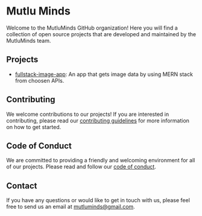 # Mutlu Minds
Welcome to the MutluMinds GitHub organization! 
Here you will find a collection of open source projects that are developed and maintained by the MutluMinds team.

## Projects
- [fullstack-image-app](https://fullstack-image-app.netlify.app/): An app that gets image data by using MERN stack from choosen APIs.

## Contributing
We welcome contributions to our projects! If you are interested in contributing, please read our [contributing guidelines](https://github.com/MutluMinds/.github/blob/main/CONTRIBUTING.md) for more information on how to get started.

## Code of Conduct
We are committed to providing a friendly and welcoming environment for all of our projects. Please read and follow our [code of conduct](https://github.com/MutluMinds/.github/blob/main/CODE_OF_CONDUCT.md).

## Contact
If you have any questions or would like to get in touch with us, please feel free to send us an email at mutluminds@gmail.com.
